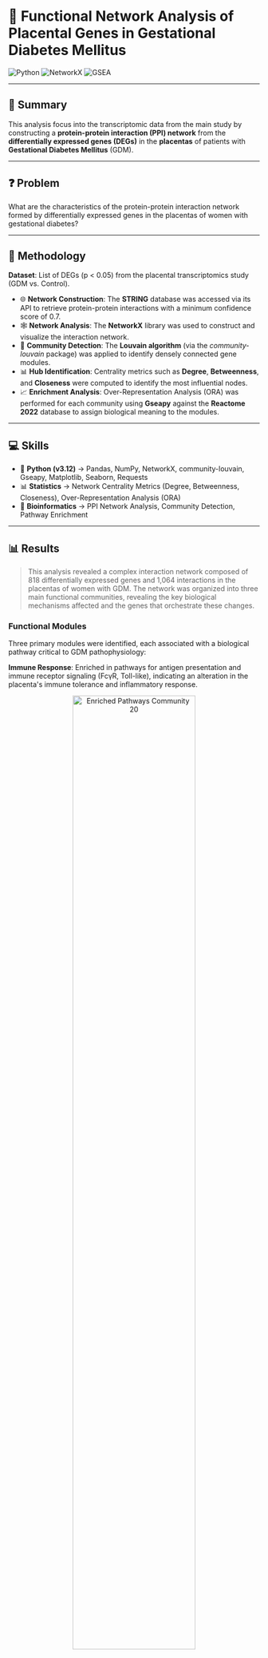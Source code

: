 # 🔬 Functional Network Analysis of Placental Genes in Gestational Diabetes Mellitus



![Python](https://img.shields.io/badge/Python-3.12-blue.svg?logo=python&logoColor=white)
![NetworkX](https://img.shields.io/badge/Bioinformatics-Network%20Analysis-green.svg)
![GSEA](https://img.shields.io/badge/Statistics-Pathway%20Enrichment-orange.svg)


---
## 📖 Summary
This analysis focus into the transcriptomic data from the main study by constructing a **protein-protein interaction (PPI) network** from the **differentially expressed genes (DEGs)** in the **placentas** of patients with **Gestational Diabetes Mellitus** (GDM).


---

## ❓ Problem
What are the characteristics of the protein-protein interaction network formed by differentially expressed genes in the placentas of women with gestational diabetes? 

---

## 🧪 Methodology

**Dataset**: List of DEGs (p < 0.05) from the placental transcriptomics study (GDM vs. Control).

- 🌐 **Network Construction**: The **STRING** database was accessed via its API to retrieve protein-protein interactions with a minimum confidence score of 0.7.  
- 🕸️ **Network Analysis**: The **NetworkX** library was used to construct and visualize the interaction network.  
- 🎯 **Community Detection**: The **Louvain algorithm** (via the *community-louvain* package) was applied to identify densely connected gene modules.  
- 📊 **Hub Identification**: Centrality metrics such as **Degree**, **Betweenness**, and **Closeness** were computed to identify the most influential nodes.  
- 📈 **Enrichment Analysis**: Over-Representation Analysis (ORA) was performed for each community using **Gseapy** against the **Reactome 2022** database to assign biological meaning to the modules.  


---

## 💻 Skills

- 🐍 **Python (v3.12)** → Pandas, NumPy, NetworkX, community-louvain, Gseapy, Matplotlib, Seaborn, Requests  
- 📊 **Statistics** → Network Centrality Metrics (Degree, Betweenness, Closeness), Over-Representation Analysis (ORA)  
- 🔬 **Bioinformatics** → PPI Network Analysis, Community Detection, Pathway Enrichment 

---

## 📊 Results

>This analysis revealed a complex interaction network composed of 818 differentially expressed genes  and 1,064 interactions in the placentas of women with GDM. The network was organized into three main functional communities, revealing the key biological mechanisms affected and the genes that orchestrate these changes.

### Functional Modules

Three primary modules were identified, each associated with a biological pathway critical to GDM pathophysiology:

**Immune Response**: Enriched in pathways for antigen presentation and immune receptor signaling (FcγR, Toll-like), indicating an alteration in the placenta's immune tolerance and inflammatory response.


<p align="center">
  <img src="images\bubbleplot_imune.png"
   width="70%" alt="Enriched Pathways Community 20">
</p>


**Metabolism**: Enriched in pathways for metabolic homeostasis highlighting the metabolic core of the pathology.

<p align="center">
  <img src="images\bubbleplot_Metbolims.png"
   width="70%" alt="Enriched Pathways Community 20">
</p>

**Vascular and Tissue Development**: Enriched in *TGFB/BMP* signaling pathways, which are important for placental growth and vascularization.

<p align="center">
  <img src="images\bubbleplot_vascular.png" width="70%" alt="Enriched Pathways Community 20">
</p>

### Key Genes and Implications

>The analysis identified that the metabolism network plays a key intermediary role, linking the physiological processes of the immune and vascular systems in the placenta.


**Central Hubs: High  Degree and Betweenness Centralities**

- **ENPP1** (Metabolism): Acts as a  bridge in the network, connecting different metabolic pathways. Its function is directly linked to insulin resistance.

- **UBE2N** (Immune): Functions as a signaling node that translates the metabolic stress of GDM into inflammation through the activation of the NF-κB pathway.

- **CDH5** (Vascular): Known as VE-Cadherin, it is essential for vascular integrity. Its position as a hub points to altered angiogenesis and vascular function in the GDM placenta.


<p align="center">
  <img src="images\network_degree.png"
   width="70%" alt="Enriched Pathways Community 20">
  <img src="images\network_between.png" width="70%" alt="Enriched Pathways Community 20">
</p>

**Hub with High LogFC**
- **BMP7** (Vascular): being both a hub and a highly expressed gene. This suggests it is a key factor that actively drives pathological structural and vascular changes in the GDM placenta.

<p align="center">
  <img src="images\network_FC.png" width="70%" alt="Enriched Pathways Community 20">
</p>

**Highly LogFC Genes** 
- **IDO2** (Metabolism): Its high expression suggests a strong dysregulation of the tryptophan pathway, impacting the placental inflammatory environment.
- **CARD14** (Immune): A known activator of the pro-inflammatory NF-κB pathway. Its increased expression indicates an amplification of the inflammatory response.

<p align="center">
  <img src="images\scatter_FC_DG Imune.png"
   width="30%" alt="Enriched Pathways Community 20">
   <img src="images\scatter_FC_DG metabolims.png" width="30%" alt="Enriched Pathways Community 20">
   <img src="images\scatter_FC_DG_vascular.png" width="30%" alt="Enriched Pathways Community 20">
</p>

---

## 📝 Conclusion
- The GDM placenta exhibits a pathological interplay among metabolic, immune, and vascular pathways, with metabolism acting as the central mediator.

- The results suggest that metabolic stress triggers an inflammatory state, disrupting vascular development and contributing to GDM-associated placental dysfunction. 

